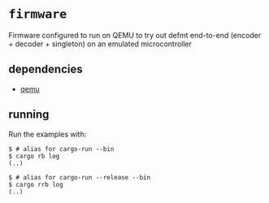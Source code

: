 # `firmware`

Firmware configured to run on QEMU to try out defmt end-to-end (encoder + decoder + singleton) on an emulated microcontroller

## dependencies
- [qemu](https://www.qemu.org/download/)

## running

Run the examples with:

``` console
$ # alias for cargo-run --bin
$ cargo rb log
(..)

$ # alias for cargo-run --release --bin
$ cargo rrb log
(..)
```
